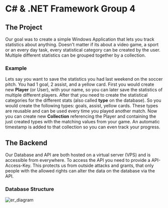 # C# & .NET Framework Group 4

<!-- ABOUT THE PROJECT -->
## The Project
Our goal was to create a simple Windows Application that lets you track statistics about anything. Doesn't matter if its about a video game, a sport or an every day task, every statistical category can be created by the user. Multiple different statistics can be grouped together by a collection.
### Example
Lets say you want to save the statistics you had last weekend on the soccer pitch. You had 1 goal, 2 assist, and a yellow card. First you would create new **Player** (or User), with your name, so you can later save the statistics of multiple different players. After that you need to create the statistical categories for the different stats (also called **type** on the database). So you would create the following types: goals, assist, yellow cards. These types are reusable and can be used every time you played another match.
Now you can create new **Collection** referencing the Player and containing the just created types with the matching values from your game. An automatic timestamp is added to that collection so you can even track your progress.

## The Backend
Our Database and API are both hosted on a virtual server (VPS) and is accessible from everywhere. To access the API you need to provide a API-Access-Key. This protects us from outside attacks and grants, that only people with the allowed rights can alter the data on the database via the API.
### Database Structure

![er_diagram](https://user-images.githubusercontent.com/31593666/189299145-aebd0d6b-67fa-49c9-b612-21ea0a6e6019.png)
